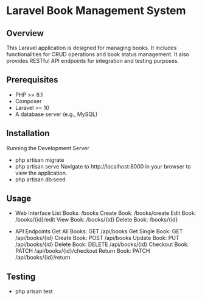 # Laravel Book Management System

## Overview

This Laravel application is designed for managing books. It includes functionalities for CRUD operations and book status management. It also provides RESTful API endpoints for integration and testing purposes.

## Prerequisites

- PHP >= 8.1
- Composer
- Laravel >= 10
- A database server (e.g., MySQL)

## Installation

Running the Development Server
- php artisan migrate
- php artisan serve
    Navigate to http://localhost:8000 in your browser to view the application.
- php artisan db:seed


## Usage
- Web Interface
    List Books: /books
    Create Book: /books/create
    Edit Book: /books/{id}/edit
    View Book: /books/{id}
    Delete Book: /books/{id}

- API Endpoints
    Get All Books: GET /api/books
    Get Single Book: GET /api/books/{id}
    Create Book: POST /api/books
    Update Book: PUT /api/books/{id}
    Delete Book: DELETE /api/books/{id}
    Checkout Book: PATCH /api/books/{id}/checkout
    Return Book: PATCH /api/books/{id}/return


## Testing
- php arisan test

